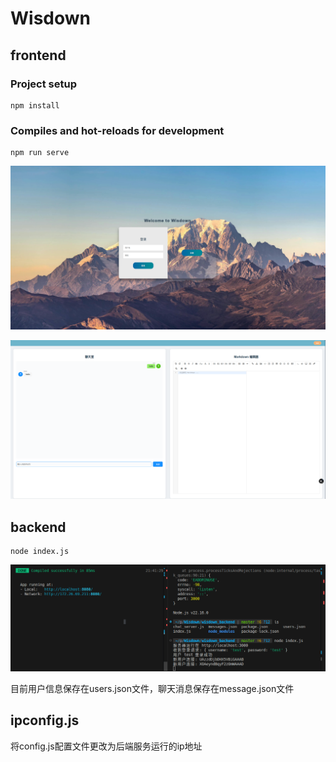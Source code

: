 # Wisdown

## frontend

### Project setup
```
npm install
```

### Compiles and hot-reloads for development
```
npm run serve
```
![alt text](image/image.png)

![alt text](image/image2.png)

## backend
```
node index.js
```
![alt text](image/image1.png)

目前用户信息保存在users.json文件，聊天消息保存在message.json文件

## ipconfig.js
将config.js配置文件更改为后端服务运行的ip地址